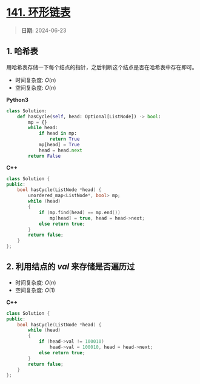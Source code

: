 # [141. 环形链表](https://leetcode.cn/problems/linked-list-cycle/description/)

> **日期:** 2024-06-23

## 1. 哈希表

用哈希表存储一下每个结点的指针，之后判断这个结点是否在哈希表中存在即可。

- 时间复杂度: $O(n)$
- 空间复杂度: $O(n)$

**Python3**

```python
class Solution:
    def hasCycle(self, head: Optional[ListNode]) -> bool:
        mp = {}
        while head:
            if head in mp:
                return True
            mp[head] = True
            head = head.next
        return False
```

**C++**

```C++
class Solution {
public:
    bool hasCycle(ListNode *head) {
        unordered_map<ListNode*, bool> mp;
        while (head) 
        {
            if (mp.find(head) == mp.end()) 
                mp[head] = true, head = head->next;
            else return true;
        }
        return false;
    }
};
```

## 2. 利用结点的 $val$ 来存储是否遍历过

- 时间复杂度: $O(n)$
- 空间复杂度: $O(1)$

**C++**

```C++
class Solution {
public:
    bool hasCycle(ListNode *head) {
        while (head) 
        {
            if (head->val != 100010) 
                head->val = 100010, head = head->next;
            else return true;
        }
        return false;
    }
};
```